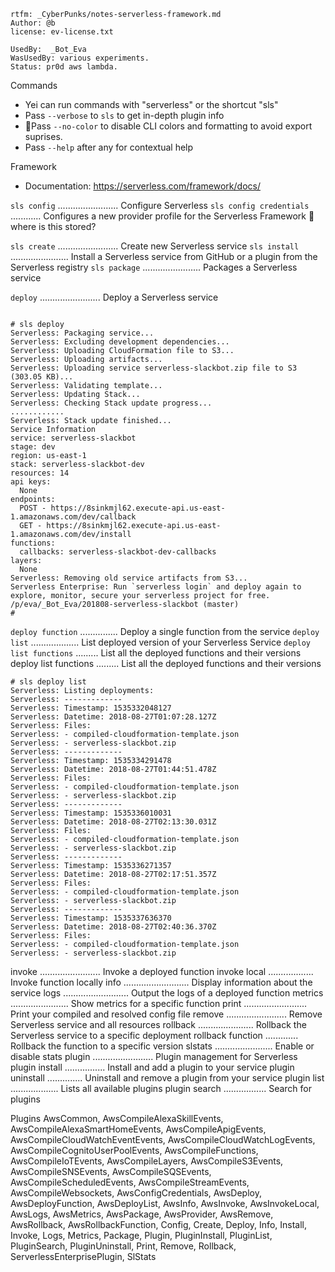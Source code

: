 
```header
rtfm: _CyberPunks/notes-serverless-framework.md
Author: @b
license: ev-license.txt

UsedBy:  _Bot_Eva
WasUsedBy: various experiments. 
Status: pr0d aws lambda.
```

Commands
* Yei can run commands with "serverless" or the shortcut "sls"
* Pass `--verbose` to `sls` to get in-depth plugin info
* 🙏Pass `--no-color` to disable CLI colors and formatting to avoid export suprises.
* Pass `--help` after any <command> for contextual help

Framework
* Documentation: https://serverless.com/framework/docs/

`sls config` ........................ Configure Serverless
`sls config credentials` ............ Configures a new provider profile for the Serverless Framework
🍰 where is this stored?

`sls create` ........................ Create new Serverless service
`sls install` ....................... Install a Serverless service from GitHub or a plugin from the Serverless registry
`sls package` ....................... Packages a Serverless service

`deploy` ........................ Deploy a Serverless service 
```log dt201907;

# sls deploy
Serverless: Packaging service...
Serverless: Excluding development dependencies...
Serverless: Uploading CloudFormation file to S3...
Serverless: Uploading artifacts...
Serverless: Uploading service serverless-slackbot.zip file to S3 (303.05 KB)...
Serverless: Validating template...
Serverless: Updating Stack...
Serverless: Checking Stack update progress...
............
Serverless: Stack update finished...
Service Information
service: serverless-slackbot
stage: dev
region: us-east-1
stack: serverless-slackbot-dev
resources: 14
api keys:
  None
endpoints:
  POST - https://8sinkmjl62.execute-api.us-east-1.amazonaws.com/dev/callback
  GET - https://8sinkmjl62.execute-api.us-east-1.amazonaws.com/dev/install
functions:
  callbacks: serverless-slackbot-dev-callbacks
layers:
  None
Serverless: Removing old service artifacts from S3...
Serverless Enterprise: Run `serverless login` and deploy again to explore, monitor, secure your serverless project for free.
/p/eva/_Bot_Eva/201808-serverless-slackbot (master)
#

```

`deploy function` ............... Deploy a single function from the service
`deploy list` ................... List deployed version of your Serverless Service 
`deploy list functions` ......... List all the deployed functions and their versions
deploy list functions ......... List all the deployed functions and their versions



```log dt201907;
# sls deploy list
Serverless: Listing deployments:
Serverless: -------------
Serverless: Timestamp: 1535332048127
Serverless: Datetime: 2018-08-27T01:07:28.127Z
Serverless: Files:
Serverless: - compiled-cloudformation-template.json
Serverless: - serverless-slackbot.zip
Serverless: -------------
Serverless: Timestamp: 1535334291478
Serverless: Datetime: 2018-08-27T01:44:51.478Z
Serverless: Files:
Serverless: - compiled-cloudformation-template.json
Serverless: - serverless-slackbot.zip
Serverless: -------------
Serverless: Timestamp: 1535336010031
Serverless: Datetime: 2018-08-27T02:13:30.031Z
Serverless: Files:
Serverless: - compiled-cloudformation-template.json
Serverless: - serverless-slackbot.zip
Serverless: -------------
Serverless: Timestamp: 1535336271357
Serverless: Datetime: 2018-08-27T02:17:51.357Z
Serverless: Files:
Serverless: - compiled-cloudformation-template.json
Serverless: - serverless-slackbot.zip
Serverless: -------------
Serverless: Timestamp: 1535337636370
Serverless: Datetime: 2018-08-27T02:40:36.370Z
Serverless: Files:
Serverless: - compiled-cloudformation-template.json
Serverless: - serverless-slackbot.zip

```


invoke ........................ Invoke a deployed function
invoke local .................. Invoke function locally
info .......................... Display information about the service
logs .......................... Output the logs of a deployed function
metrics ....................... Show metrics for a specific function
print ......................... Print your compiled and resolved config file
remove ........................ Remove Serverless service and all resources
rollback ...................... Rollback the Serverless service to a specific deployment
rollback function ............. Rollback the function to a specific version
slstats ....................... Enable or disable stats
plugin ........................ Plugin management for Serverless
plugin install ................ Install and add a plugin to your service
plugin uninstall .............. Uninstall and remove a plugin from your service
plugin list ................... Lists all available plugins
plugin search ................. Search for plugins

Plugins
AwsCommon, AwsCompileAlexaSkillEvents, AwsCompileAlexaSmartHomeEvents, AwsCompileApigEvents, AwsCompileCloudWatchEventEvents, AwsCompileCloudWatchLogEvents, AwsCompileCognitoUserPoolEvents, AwsCompileFunctions, AwsCompileIoTEvents, AwsCompileLayers, AwsCompileS3Events, AwsCompileSNSEvents, AwsCompileSQSEvents, AwsCompileScheduledEvents, AwsCompileStreamEvents, AwsCompileWebsockets, AwsConfigCredentials, AwsDeploy, AwsDeployFunction, AwsDeployList, AwsInfo, AwsInvoke, AwsInvokeLocal, AwsLogs, AwsMetrics, AwsPackage, AwsProvider, AwsRemove, AwsRollback, AwsRollbackFunction, Config, Create, Deploy, Info, Install, Invoke, Logs, Metrics, Package, Plugin, PluginInstall, PluginList, PluginSearch, PluginUninstall, Print, Remove, Rollback, ServerlessEnterprisePlugin, SlStats



